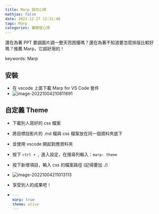 ```yaml
---
title: Marp 踩坑心得
mathjax: false
date: 2022-12-27 12:31:48
tags: Marp
categories: 雜開發心得
---
```


還在為著 PPT 要調圖片調一整天而困擾嗎？還在為著不知道要怎麼排版比較好嗎？推薦 Marp，它超好用的！

keywords: Marp
<!--more-->

## 安裝

* 在 vscode 上面下載 Marp for VS Code 套件
* ![image-20221004210811691](https://i.imgur.com/PfQWrZg.png)

## 自定義 Theme

* 下載別人寫好的 css 檔案

* 將目標投影片的 .md 檔與 css 檔案放在同一個資料夾底下

* 並使用 vscode 開起對應資料夾

* 按下 `ctrl + ,` 進入設定，在搜尋列輸入：`marp: theme` 

* 按下新增項目，輸入 css 的檔案路徑 (記得要加 ./)

* ![image-20221004211013113](https://i.imgur.com/Hglmg6p.png)

* 享受別人的成果吧！

* ```yaml
  ---
  marp: true
  theme: olive
  ---
  ```